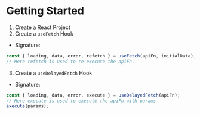 # Getting Started

1. Create a React Project
2. Create a `useFetch` Hook

- Signature:

```js
const { loading, data, error, refetch } = useFetch(apiFn, initialData);
// Here refetch is used to re-execute the apiFn.
```

3. Create a `useDelayedFetch` Hook

- Signature:

```js
const { loading, data, error, execute } = useDelayedFetch(apiFn);
// Here execute is used to execute the apiFn with params
execute(params);
```
